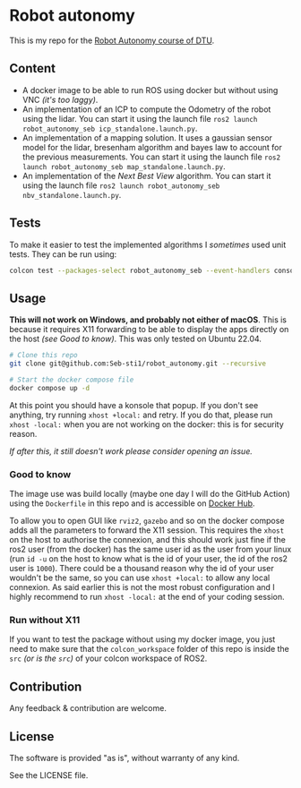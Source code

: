 # Robot autonomy

This is my repo for the [Robot Autonomy course of DTU](https://kurser.dtu.dk/course/34761).

## Content

- A docker image to be able to run ROS using docker but without using VNC _(it's too laggy)_.
- An implementation of an ICP to compute the Odometry of the robot using the lidar.
  You can start it using the launch file `ros2 launch robot_autonomy_seb icp_standalone.launch.py`.
- An implementation of a mapping solution. It uses a gaussian sensor model for the lidar, bresenham algorithm and bayes
  law to account for the previous measurements. You can start it using the launch
  file `ros2 launch robot_autonomy_seb map_standalone.launch.py`.
- An implementation of the _Next Best View_ algorithm. You can start it using the launch
  file `ros2 launch robot_autonomy_seb nbv_standalone.launch.py`.

## Tests

To make it easier to test the implemented algorithms I _sometimes_ used unit tests. They can be
run using:

```sh
colcon test --packages-select robot_autonomy_seb --event-handlers console_direct+
```

## Usage

**This will not work on Windows, and probably not either of macOS**. This
is because it requires X11 forwarding to be able to display the apps directly on the host _(see Good to know)_.
This was only tested on Ubuntu 22.04.

```sh
# Clone this repo
git clone git@github.com:Seb-sti1/robot_autonomy.git --recursive

# Start the docker compose file
docker compose up -d
```

At this point you should have a konsole that popup. If you don't see anything,
try running `xhost +local:` and retry. If you do that, please run `xhost -local:` when you
are not working on the docker: this is for security reason.

_If after this, it still doesn't work please consider opening an issue._

### Good to know

The image use was build locally (maybe one day I will do the GitHub Action) using the `Dockerfile` in this repo
and is accessible on [Docker Hub](https://hub.docker.com/r/sebsti1/robot-autonomy).

To allow you to open GUI like `rviz2`, `gazebo` and so on the docker compose adds all the
parameters to forward the X11 session. This requires the `xhost` on the host to authorise
the connexion, and this should work just fine if the ros2 user (from the docker) has the same user id
as the user from your linux (run `id -u` on the host to know what is the id of your
user, the id of the ros2 user is `1000`). There could be a thousand reason why the id of
your user wouldn't be the same, so you can use `xhost +local:` to allow any local connexion.
As said earlier this is not the most robust configuration and I highly recommend to
run `xhost -local:` at the end of your coding session.

### Run without X11

If you want to test the package without using my docker image, you just need to make sure that
the `colcon_workspace` folder of this repo is inside the `src` _(or is the `src`)_ of your colcon
workspace of ROS2.

## Contribution

Any feedback & contribution are welcome.

## License

The software is provided "as is", without warranty of any kind.

See the LICENSE file.